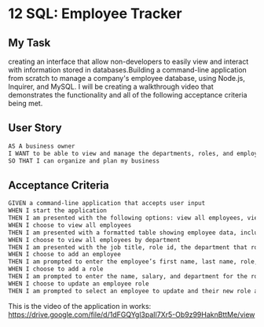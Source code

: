 # 12 SQL: Employee Tracker

## My Task

creating an interface that allow non-developers to easily view and interact with information stored in databases.Building a command-line application from scratch to manage a company's employee database, using Node.js, Inquirer, and MySQL.
I will be creating a walkthrough video that demonstrates the functionality and all of the following acceptance criteria being met.

## User Story

```md
AS A business owner
I WANT to be able to view and manage the departments, roles, and employees in my company
SO THAT I can organize and plan my business
```

## Acceptance Criteria

```md
GIVEN a command-line application that accepts user input
WHEN I start the application
THEN I am presented with the following options: view all employees, view all employees by department, add an employee, add a role, and update an employee role
WHEN I choose to view all employees
THEN I am presented with a formatted table showing employee data, including employee ids, first names, last names, job titles, departments, salaries, and managers that the employees report to
WHEN I choose to view all employees by department
THEN I am presented with the job title, role id, the department that role belongs to, and the salary for that role
WHEN I choose to add an employee
THEN I am prompted to enter the employee’s first name, last name, role, and manager, and that employee is added to the database
WHEN I choose to add a role
THEN I am prompted to enter the name, salary, and department for the role and that role is added to the database
WHEN I choose to update an employee role
THEN I am prompted to select an employee to update and their new role and this information is updated in the database 


```

This is the video of the application in works:
https://drive.google.com/file/d/1dFGQYgl3paIl7Xr5-Ob9z99HaknBttMe/view


